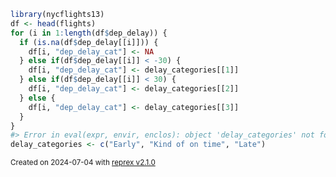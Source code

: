 ``` r
library(nycflights13)
df <- head(flights)
for (i in 1:length(df$dep_delay)) {
  if (is.na(df$dep_delay[[i]])) {
    df[i, "dep_delay_cat"] <- NA
  } else if(df$dep_delay[[i]] < -30) {
    df[i, "dep_delay_cat"] <- delay_categories[[1]]
  } else if(df$dep_delay[[i]] < 30) {
    df[i, "dep_delay_cat"] <- delay_categories[[2]]
  } else {
    df[i, "dep_delay_cat"] <- delay_categories[[3]]
  }
}
#> Error in eval(expr, envir, enclos): object 'delay_categories' not found
delay_categories <- c("Early", "Kind of on time", "Late")
```

<sup>Created on 2024-07-04 with [reprex v2.1.0](https://reprex.tidyverse.org)</sup>

